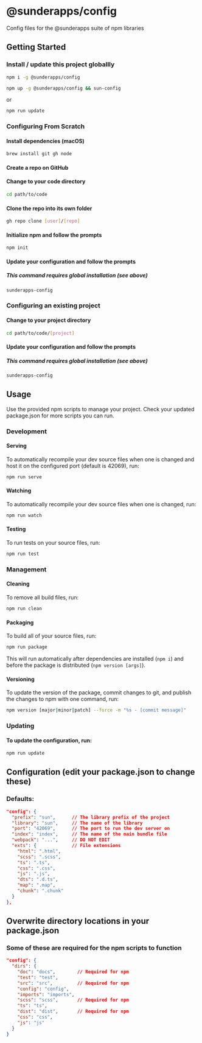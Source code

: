 # @sunderapps/config
Config files for the @sunderapps suite of npm libraries

## Getting Started
### Install / update this project globallly
```bash
npm i -g @sunderapps/config
```
```bash
npm up -g @sunderapps/config && sun-config
```
or
```bash
npm run update
```

### Configuring From Scratch
#### Install dependencies (macOS)
```bash
brew install git gh node
```

#### Create a repo on GitHub

#### Change to your code directory
```bash
cd path/to/code
```

#### Clone the repo into its own folder
```bash
gh repo clone [user]/[repo]
```

#### Initialize npm and follow the prompts
```bash
npm init
```

#### Update your configuration and follow the prompts
##### This command requires global installation (see above)
```bash
sunderapps-config
```

### Configuring an existing project
#### Change to your project directory
```bash
cd path/to/code/[project]
```

#### Update your configuration and follow the prompts
##### This command requires global installation (see above)
```bash
sunderapps-config
```

## Usage
Use the provided npm scripts to manage your project.
Check your updated package.json for more scripts you can run.

### Development
#### Serving
To automatically recompile your dev source files when one is changed and host it on the configured port (default is 42069), run:
```bash
npm run serve
```

#### Watching
To automatically recompile your dev source files when one is changed, run:
```bash
npm run watch
```

#### Testing
To run tests on your source files, run:
```bash
npm run test
```

### Management
#### Cleaning
To remove all build files, run:
```bash
npm run clean
```

#### Packaging
To build all of your source files, run:
```bash
npm run package
```
This will run automatically after dependencies are installed (`npm i`) and before the package is distributed (`npm version [args]`).

#### Versioning
To update the version of the package, commit changes to git, and publish the changes to npm with one command, run:
```bash
npm version [major|minor|patch] --force -m "%s - [commit message]"
```

### Updating
#### To update the configuration, run:
```bash
npm run update
```

## Configuration (edit your package.json to change these)
### Defaults:
```json
"config": {
  "prefix": "sun",      // The library prefix of the project
  "library": "sun",     // The name of the library
  "port": "42069",      // The port to run the dev server on
  "index": "index",     // The name of the main bundle file
  "webpack": "...",     // DO NOT EDIT
  "exts": {             // File extensions
    "html": ".html",
    "scss": ".scss",
    "ts": ".ts",
    "css": ".css",
    "js": ".js",
    "dts": ".d.ts",
    "map": ".map",
    "chunk": ".chunk"
  }
},
```

## Overwrite directory locations in your package.json
### Some of these are required for the npm scripts to function
```json
"config": {
  "dirs": {
    "doc": "docs",        // Required for npm
    "test": "test",
    "src": "src",         // Required for npm
    "config": "config",
    "imports": "imports",
    "scss": "scss",       // Required for npm
    "ts": "ts",
    "dist": "dist",       // Required for npm
    "css": "css",
    "js": "js"
  }
}
```